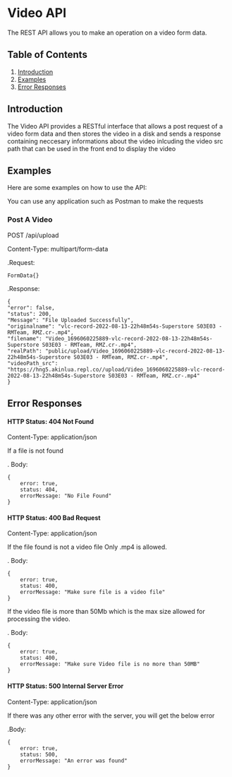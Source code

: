 # Video API

The REST API allows you to make an operation on a video form data.

## Table of Contents

1. [Introduction](#introduction)
2. [Examples](#examples)
3. [Error Responses](#error-responses)


## Introduction

The Video API provides a RESTful interface that allows a post request of a video form data and then stores the video in a disk and sends a response containing neccesary informations about the video inlcuding the video src path that can be used in the front end to display the video

## Examples
Here are some examples on how to use the API:

You can use any application such as Postman to make the requests

### Post A Video

POST /api/upload

Content-Type: multipart/form-data

.Request:

    FormData{}

.Response:

    {
    "error": false,
    "status": 200,
    "Message": "File Uploaded Successfully",
    "originalname": "vlc-record-2022-08-13-22h48m54s-Superstore S03E03 - RMTeam, RMZ.cr-.mp4",
    "filename": "Video_1696060225889-vlc-record-2022-08-13-22h48m54s-Superstore S03E03 - RMTeam, RMZ.cr-.mp4",
    "realPath": "public/upload/Video_1696060225889-vlc-record-2022-08-13-22h48m54s-Superstore S03E03 - RMTeam, RMZ.cr-.mp4",
    "videoPath_src": "https://hng5.akinlua.repl.co//upload/Video_1696060225889-vlc-record-2022-08-13-22h48m54s-Superstore S03E03 - RMTeam, RMZ.cr-.mp4"
    }

## Error Responses

#### HTTP Status: 404 Not Found
Content-Type: application/json

If a file is not found

. Body: 

    {
        error: true,
        status: 404,
        errorMessage: "No File Found"
    }

#### HTTP Status: 400 Bad Request
Content-Type: application/json

If the file found is not a video file Only .mp4 is allowed.

. Body: 

    {
        error: true,
        status: 400,
        errorMessage: "Make sure file is a video file"
    }

If the video file is more than 50Mb which is the max size allowed for processing the video.

. Body: 

    {
        error: true,
        status: 400,
        errorMessage: "Make sure Video file is no more than 50MB"
    }

#### HTTP Status: 500 Internal Server Error
Content-Type: application/json

If there was any other error with the server, you will get the below error

.Body:

    {
        error: true,
        status: 500,
        errorMessage: "An error was found"
    }
